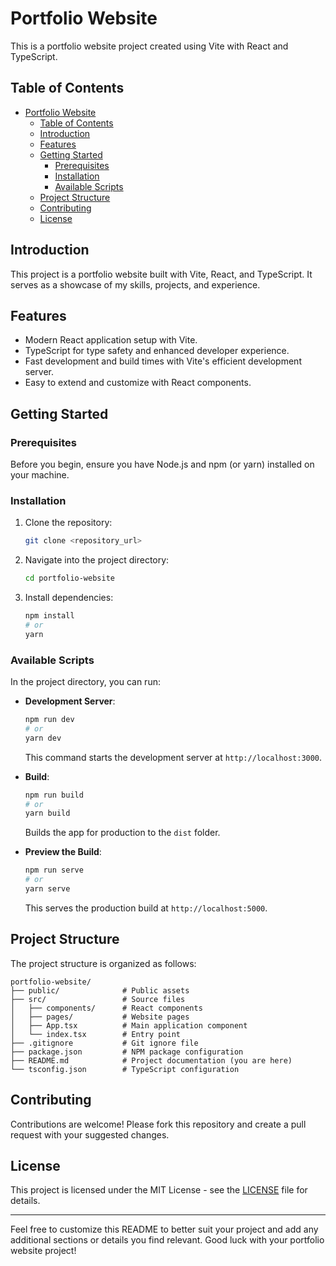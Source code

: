 # Portfolio Website

This is a portfolio website project created using Vite with React and TypeScript.

## Table of Contents

- [Portfolio Website](#portfolio-website)
  - [Table of Contents](#table-of-contents)
  - [Introduction](#introduction)
  - [Features](#features)
  - [Getting Started](#getting-started)
    - [Prerequisites](#prerequisites)
    - [Installation](#installation)
    - [Available Scripts](#available-scripts)
  - [Project Structure](#project-structure)
  - [Contributing](#contributing)
  - [License](#license)

## Introduction

This project is a portfolio website built with Vite, React, and TypeScript. It serves as a showcase of my skills, projects, and experience.

## Features

- Modern React application setup with Vite.
- TypeScript for type safety and enhanced developer experience.
- Fast development and build times with Vite's efficient development server.
- Easy to extend and customize with React components.

## Getting Started

### Prerequisites

Before you begin, ensure you have Node.js and npm (or yarn) installed on your machine.

### Installation

1. Clone the repository:

   ```bash
   git clone <repository_url>
   ```

2. Navigate into the project directory:

   ```bash
   cd portfolio-website
   ```

3. Install dependencies:

   ```bash
   npm install
   # or
   yarn
   ```

### Available Scripts

In the project directory, you can run:

- **Development Server**:
  ```bash
  npm run dev
  # or
  yarn dev
  ```
  This command starts the development server at `http://localhost:3000`.

- **Build**:
  ```bash
  npm run build
  # or
  yarn build
  ```
  Builds the app for production to the `dist` folder.

- **Preview the Build**:
  ```bash
  npm run serve
  # or
  yarn serve
  ```
  This serves the production build at `http://localhost:5000`.

## Project Structure

The project structure is organized as follows:

```
portfolio-website/
├── public/              # Public assets
├── src/                 # Source files
│   ├── components/      # React components
│   ├── pages/           # Website pages
│   ├── App.tsx          # Main application component
│   └── index.tsx        # Entry point
├── .gitignore           # Git ignore file
├── package.json         # NPM package configuration
├── README.md            # Project documentation (you are here)
└── tsconfig.json        # TypeScript configuration
```

## Contributing

Contributions are welcome! Please fork this repository and create a pull request with your suggested changes.

## License

This project is licensed under the MIT License - see the [LICENSE](LICENSE) file for details.

---

Feel free to customize this README to better suit your project and add any additional sections or details you find relevant. Good luck with your portfolio website project!